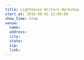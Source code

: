 ```yaml
---
title: Lighthouse Writers Workshop
start_at: 2016-08-01 12:00:00
show_time: true
venue:
  name:
  address:
  city:
  state:
  zip:
  link:
---
```

